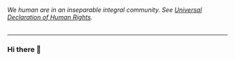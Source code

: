 ###### We human are in an inseparable integral community. See [Universal Declaration of Human Rights](https://www.un.org/en/about-us/universal-declaration-of-human-rights).

---

### Hi there 👋

